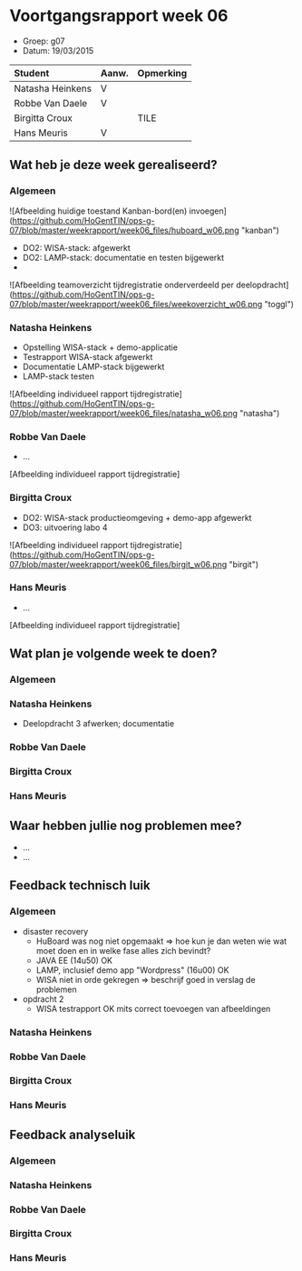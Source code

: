 # Voortgangsrapport week 06

* Groep: g07
* Datum: 19/03/2015

| Student  | Aanw. | Opmerking |
| :---     | :---  | :---      |
| Natasha Heinkens |  V     |           |
| Robbe Van Daele |   V    |           |
| Birgitta Croux |       |  TILE         |
| Hans Meuris |    V   |           |

## Wat heb je deze week gerealiseerd?

### Algemeen

![Afbeelding huidige toestand Kanban-bord(en) invoegen] (https://github.com/HoGentTIN/ops-g-07/blob/master/weekrapport/week06_files/huboard_w06.png "kanban")

* DO2: WISA-stack: afgewerkt
* DO2: LAMP-stack: documentatie en testen bijgewerkt
* 

![Afbeelding teamoverzicht tijdregistratie onderverdeeld per deelopdracht] (https://github.com/HoGentTIN/ops-g-07/blob/master/weekrapport/week06_files/weekoverzicht_w06.png "toggl")

### Natasha Heinkens

* Opstelling WISA-stack + demo-applicatie
* Testrapport WISA-stack afgewerkt
* Documentatie LAMP-stack bijgewerkt
* LAMP-stack testen

![Afbeelding individueel rapport tijdregistratie] (https://github.com/HoGentTIN/ops-g-07/blob/master/weekrapport/week06_files/natasha_w06.png "natasha")

### Robbe Van Daele

* ...

[Afbeelding individueel rapport tijdregistratie]

### Birgitta Croux

* DO2: WISA-stack productieomgeving + demo-app afgewerkt
* DO3: uitvoering labo 4

![Afbeelding individueel rapport tijdregistratie] (https://github.com/HoGentTIN/ops-g-07/blob/master/weekrapport/week06_files/birgit_w06.png "birgit")

### Hans Meuris

* ...

[Afbeelding individueel rapport tijdregistratie]

## Wat plan je volgende week te doen?

### Algemeen
### Natasha Heinkens
  * Deelopdracht 3 afwerken; documentatie
### Robbe Van Daele
### Birgitta Croux
### Hans Meuris

## Waar hebben jullie nog problemen mee?

* ...
* ...

## Feedback technisch luik

### Algemeen
* disaster recovery
    * HuBoard was nog niet opgemaakt => hoe kun je dan weten wie wat moet doen en in welke fase alles zich bevindt?
    * JAVA EE (14u50) OK
    * LAMP, inclusief demo app "Wordpress" (16u00) OK
    * WISA niet in orde gekregen => beschrijf goed in verslag de problemen
* opdracht 2
    * WISA testrapport OK mits correct toevoegen van afbeeldingen

### Natasha Heinkens
### Robbe Van Daele
### Birgitta Croux
### Hans Meuris

## Feedback analyseluik

### Algemeen

### Natasha Heinkens
### Robbe Van Daele
### Birgitta Croux
### Hans Meuris

